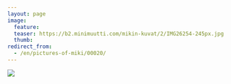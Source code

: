```yaml
---
layout: page
image:
  feature:
  teaser: https://b2.minimuutti.com/mikin-kuvat/2/IMG26254-245px.jpg
  thumb:
redirect_from:
  - /en/pictures-of-miki/00020/
---
```


![](https://b2.minimuutti.com/mikin-kuvat/3/IMG26254-800px.jpg)
